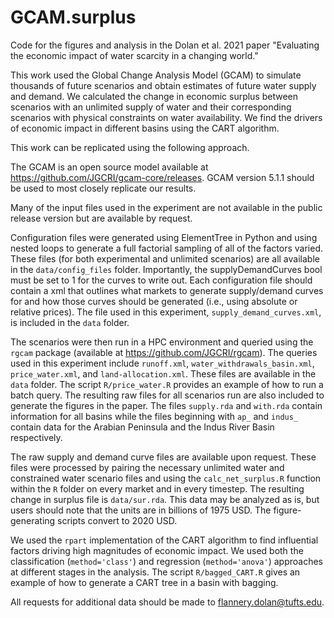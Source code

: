 # GCAM.surplus
Code for the figures and analysis in the Dolan et al. 2021 paper "Evaluating the economic impact of water scarcity in a changing world."

This work used the Global Change Analysis Model (GCAM) to simulate thousands of future scenarios and obtain estimates of future water supply and demand. We calculated the change in economic surplus between scenarios with an unlimited supply of water and their corresponding scenarios with physical constraints on water availability. We find the drivers of economic impact in different basins using the CART algorithm.

This work can be replicated using the following approach. 

The GCAM is an open source model available at https://github.com/JGCRI/gcam-core/releases. 
GCAM version 5.1.1 should be used to most closely replicate our results. 

Many of the input files used in the experiment are not available in the public release version but are available by request. 

Configuration files were generated using ElementTree in Python and using nested loops to generate a full factorial sampling of all of the factors varied. These files (for both experimental and unlimited scenarios) are all available in the `data/config_files` folder. Importantly, the supplyDemandCurves bool must be set to 1 for the curves to write out. Each configuration file should contain a xml that outlines what markets to generate supply/demand curves for and how those curves should be generated (i.e., using absolute or relative prices). The file used in this experiment, `supply_demand_curves.xml`, is included in the `data` folder.

The scenarios were then run in a HPC environment and queried using the `rgcam` package (available at https://github.com/JGCRI/rgcam). The queries used in this experiment include `runoff.xml`, `water_withdrawals_basin.xml`, `price_water.xml`, and `land-allocation.xml`. These files are available in the `data` folder. The script `R/price_water.R` provides an example of how to run a batch query. The resulting raw files for all scenarios run are also included to generate the figures in the paper. The files `supply.rda` and `with.rda` contain information for all basins while the files beginning with `ap_` and `indus_` contain data for the Arabian Peninsula and the Indus River Basin respectively. 

The raw supply and demand curve files are available upon request. These files were processed by pairing the necessary unlimited water and constrained water scenario files and using the `calc_net_surplus.R` function within the `R` folder on every market and in every timestep. The resulting change in surplus file is `data/sur.rda`. This data may be analyzed as is, but users should note that the units are in billions of 1975 USD. The figure-generating scripts convert to 2020 USD. 

We used the `rpart` implementation of the CART algorithm to find influential factors driving high magnitudes of economic impact. We used both the classification (`method='class'`) and regression (`method='anova'`) approaches at different stages in the analysis. The script `R/bagged_CART.R` gives an example of how to generate a CART tree in a basin with bagging. 

All requests for additional data should be made to flannery.dolan@tufts.edu.
